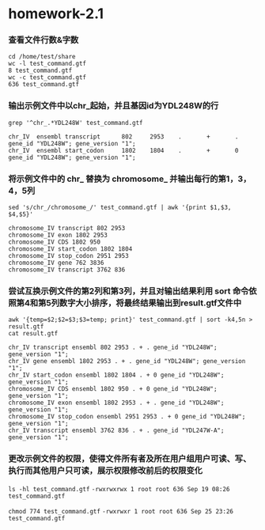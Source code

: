 # homework-2.1
### 查看文件行数&字数
` cd /home/test/share `<br>
`wc -l test_command.gtf `<br>
`8 test_command.gtf`<br>
`wc -c test_command.gtf`<br> 
`636 test_command.gtf`<br>
### 输出示例文件中以chr_起始，并且基因id为YDL248W的行
`grep '^chr_.*YDL248W' test_command.gtf`<br>      
```chr_IV  ensembl gene    1802    2953    .       +       .       gene_id "YDL248W"; gene_version "1";
chr_IV  ensembl transcript      802     2953    .       +       .       gene_id "YDL248W"; gene_version "1";
chr_IV  ensembl start_codon     1802    1804    .       +       0       gene_id "YDL248W"; gene_version "1";
```

### 将示例文件中的 chr_ 替换为 chromosome_ 并输出每行的第1，3，4，5列
`sed 's/chr_/chromosome_/' test_command.gtf | awk '{print $1,$3, $4,$5}'`
```chromosome_IV gene 1802 2953
chromosome_IV transcript 802 2953
chromosome_IV exon 1802 2953
chromosome_IV CDS 1802 950
chromosome_IV start_codon 1802 1804
chromosome_IV stop_codon 2951 2953
chromosome_IV gene 762 3836
chromosome_IV transcript 3762 836
```
### 尝试互换示例文件的第2列和第3列，并且对输出结果利用 sort 命令依照第4和第5列数字大小排序，将最终结果输出到result.gtf文件中

`awk '{temp=$2;$2=$3;$3=temp; print}' test_command.gtf | sort -k4,5n > result.gtf`<br>
`cat result.gtf`
```chromosome_IV gene ensembl 762 3836 . + . gene_id "YDL247W-A"; gene_version "1";
chr_IV transcript ensembl 802 2953 . + . gene_id "YDL248W"; gene_version "1";
chr_IV gene ensembl 1802 2953 . + . gene_id "YDL248W"; gene_version "1";
chr_IV start_codon ensembl 1802 1804 . + 0 gene_id "YDL248W"; gene_version "1";
chromosome_IV CDS ensembl 1802 950 . + 0 gene_id "YDL248W"; gene_version "1";
chromosome_IV exon ensembl 1802 2953 . + . gene_id "YDL248W"; gene_version "1";
chromosome_IV stop_codon ensembl 2951 2953 . + 0 gene_id "YDL248W"; gene_version "1";
chr_IV transcript ensembl 3762 836 . + . gene_id "YDL247W-A"; gene_version "1";
```
### 更改示例文件的权限，使得文件所有者及所在用户组用户可读、写、执行而其他用户只可读，展示权限修改前后的权限变化
`ls -hl test_command.gtf`
`-rwxrwxrwx 1 root root 636 Sep 19 08:26 test_command.gtf`

`chmod 774 test_command.gtf`
`-rwxrwxr 1 root root 636 Sep 25 23:26 test_command.gtf`
